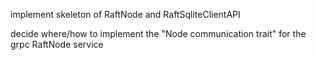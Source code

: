 implement skeleton of RaftNode and RaftSqliteClientAPI

decide where/how to implement the "Node communication trait" for the grpc RaftNode service